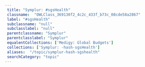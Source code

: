 ```yaml
--- 
 title: "Symplur: #sgsHealth" 
 classname:  "OWLClass_369130f2_4c2c_433f_b73c_08cde58a2867" 
 label: "#sgsHealth" 
 subclassname: "null" 
 subclasslabel: "null" 
 parentclassname: "Symplur" 
 parentclasslabel: "Symplur" 
 equalentCollections: ['Medigy: Global Budgets'] 
 collections: ['Symplur: -hash-sgsHealth']
 aliases:  "/topic/symplur-hash-sgshealth"  
 searchCategory: "topic" 
---
```

